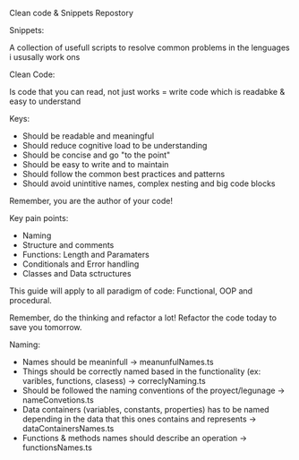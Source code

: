 Clean code & Snippets Repostory

Snippets:

A collection of usefull scripts to resolve common problems in the lenguages i ususally work ons

Clean Code:

Is code that you can read, not just works = write code which is readabke & easy to understand

Keys:

- Should be readable and meaningful
- Should reduce cognitive load to be understanding
- Should be concise and go "to the point"
- Should be easy to write and to maintain
- Should follow the common best practices and patterns
- Should avoid unintitive names, complex nesting and big code blocks

Remember, you are the author of your code!

Key pain points:

- Naming
- Structure and comments
- Functions: Length and Paramaters
- Conditionals and Error handling
- Classes and Data sctructures

This guide will apply to all paradigm of code: Functional, OOP and procedural.

Remember, do the thinking and refactor a lot! Refactor the code today to save you tomorrow.

Naming:

- Names should be meaninfull -> meanunfulNames.ts
- Things should be correctly named based in the functionality (ex: varibles, functions, clasess) -> correclyNaming.ts
- Should be followed the naming conventions of the proyect/legunage -> nameConvetions.ts
- Data containers (variables, constants, properties) has to be named depending in the data that this ones contains and represents -> dataContainersNames.ts
- Functions & methods names should describe an operation -> functionsNames.ts
